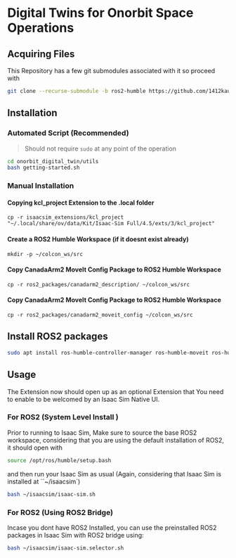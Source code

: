 # Digital Twins for Onorbit Space Operations

## Acquiring Files
This Repository has a few git submodules associated with it so proceed with
```bash
git clone --recurse-submodule -b ros2-humble https://github.com/1412kauti/onorbit_digital_twin.git
```

## Installation
### Automated Script (Recommended)
> Should not require `sudo` at any point of the operation
```bash
cd onorbit_digital_twin/utils
bash getting-started.sh
```
### Manual Installation

#### Copying kcl_project Extension to the .local folder
```
cp -r isaacsim_extensions/kcl_project "~/.local/share/ov/data/Kit/Isaac-Sim Full/4.5/exts/3/kcl_project"
```
#### Create a ROS2 Humble Workspace (if it doesnt exist already)
```
mkdir -p ~/colcon_ws/src
```
#### Copy CanadaArm2 MoveIt Config Package to ROS2 Humble Workspace
```
cp -r ros2_packages/canadarm2_description/ ~/colcon_ws/src
```
#### Copy CanadaArm2 MoveIt Config Package to ROS2 Humble Workspace
```
cp -r ros2_packages/canadarm2_moveit_config ~/colcon_ws/src
```
## Install ROS2 packages
```bash
sudo apt install ros-humble-controller-manager ros-humble-moveit ros-humble-pick-ik ros-humble-joint-state-broadcaster ros-humble-joint-state-broadcaster-gui  ros-humble-ros2-control ros-humble-ros2-controllers -y
```
## Usage

The Extension now should open up as an optional Extension that You need to enable to be welcomed by an Isaac Sim Native UI.

### For ROS2 (System Level Install )
Prior to running to Isaac Sim, Make sure to source the base ROS2 workspace, considering that you are using the default installation of ROS2, it should open with
```bash
source /opt/ros/humble/setup.bash
```
and then run your Isaac Sim as usual (Again, considering that Isaac Sim is installed at ``~/isaacsim`)
```bash
bash ~/isaacsim/isaac-sim.sh
```
### For ROS2 (Using ROS2 Bridge) 
Incase you dont have ROS2 Installed, you can use the preinstalled ROS2 packages in Isaac Sim with ROS2 bridge using:
```bash
bash ~/isaacsim/isaac-sim.selector.sh
```

